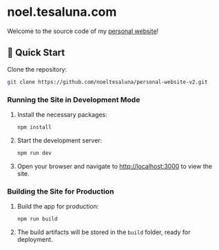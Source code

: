 # noel.tesaluna.com

Welcome to the source code of my [personal website](https://noel.tesaluna.com/)!

## 🚀 Quick Start

Clone the repository:

```bash
git clone https://github.com/noeltesaluna/personal-website-v2.git
```

### Running the Site in Development Mode

1. Install the necessary packages:
   ```bash
   npm install
   ```
2. Start the development server:
   ```bash
   npm run dev
   ```
3. Open your browser and navigate to [http://localhost:3000](http://localhost:5173) to view the site.

### Building the Site for Production

1. Build the app for production:
   ```bash
   npm run build
   ```
2. The build artifacts will be stored in the `build` folder, ready for deployment.
